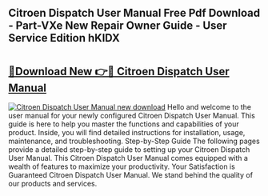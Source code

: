 ## Citroen Dispatch User Manual Free Pdf Download - Part-VXe New Repair Owner Guide - User Service Edition hKlDX

# <h2><a href="http://cf10683.oget.top/?id=Citroen+Dispatch+User+Manual">🔗Download New 👉🔴 Citroen Dispatch User Manual</a></h2>

[![Citroen Dispatch User Manual new download](https://i.imgur.com/5g1atiW.png)](http://cf10683.oget.top/?id=Citroen+Dispatch+User+Manual)
Hello and welcome to the user manual for your newly configured Citroen Dispatch User Manual. This guide is here to help you master the functions and capabilities of your product. Inside, you will find detailed instructions for installation, usage, maintenance, and troubleshooting. Step-by-Step Guide The following pages provide a detailed step-by-step guide to setting up your Citroen Dispatch User Manual. This Citroen Dispatch User Manual comes equipped with a wealth of features to maximize your productivity. Your Satisfaction is Guaranteed Citroen Dispatch User Manual. We stand behind the quality of our products and services.
